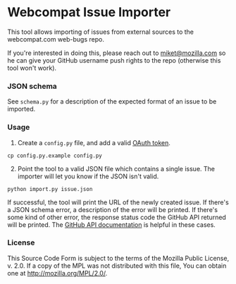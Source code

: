 # Webcompat Issue Importer

This tool allows importing of issues from external sources to the webcompat.com web-bugs repo.

If you're interested in doing this, please reach out to miket@mozilla.com so he can give your GitHub username push rights to the repo (otherwise this tool won't work).

### JSON schema

See `schema.py` for a description of the expected format of an issue to be imported.

### Usage

1) Create a `config.py` file, and add a valid [OAuth token](https://help.github.com/articles/creating-an-access-token-for-command-line-use).

`cp config.py.example config.py`

2) Point the tool to a valid JSON file which contains a single issue. The importer will let you know if the JSON isn't valid.

`python import.py issue.json`

If successful, the tool will print the URL of the newly created issue.
If there's a JSON schema error, a description of the error will be printed.
If there's some kind of other error, the response status code the GitHub API returned will be printed. The [GitHub API documentation](https://developer.github.com/v3/) is helpful in these cases.

### License

This Source Code Form is subject to the terms of the Mozilla Public
License, v. 2.0. If a copy of the MPL was not distributed with this
file, You can obtain one at http://mozilla.org/MPL/2.0/.